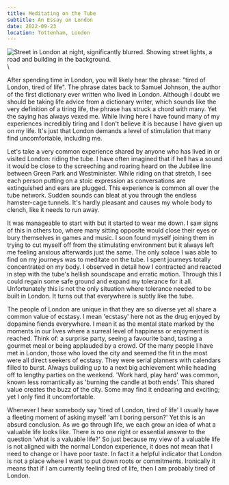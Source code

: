```yaml
---
title: Meditating on the Tube
subtitle: An Essay on London
date: 2022-09-23
location: Tottenham, London
---
```


<!-- Thesis: I find London tricky to live in because it demands a level of
stimulation that I find uncomfortable -->

![Street in London at night, significantly blurred. Showing street lights, a
road and building in the background.](/images/meditating-on-the-tube.png)\

After spending time in London, you will likely hear the phrase: "tired of
London, tired of life". The phrase dates back to Samuel Johnson, the author of
the first dictionary ever written who lived in London. Although I doubt we
should be taking life advice from a dictionary writer, which sounds like the
very definition of a tiring life, the phrase has struck a chord with many. Yet
the saying has always vexed me. While living here I have found many of my
experiences incredibly tiring and I don't believe it is because I have given up
on my life. It's just that London demands a level of stimulation that many find
uncomfortable, including me.

Let's take a very common experience shared by anyone who has lived in or
visited London: riding the tube. I have often imagined that if hell has a sound
it would be close to the screeching and roaring heard on the Jubilee line
between Green Park and Westminister. While riding on that stretch, I see each
person putting on a stoic expression as conversations are extinguished and ears
are plugged. This experience is common all over the tube network. Sudden sounds
can bleat at you through the endless hamster-cage tunnels. It's hardly pleasant
and causes my whole body to clench, like it needs to run away.

It was manageable to start with but it started to wear me down. I saw signs of
this in others too, where many sitting opposite would close their eyes or bury
themselves in games and music. I soon found myself joining them in trying to
cut myself off from the stimulating environment but it always left me feeling
anxious afterwards just the same. The only solace I was able to find on my
journeys was to meditate on the tube. I spent journeys totally concentrated on
my body. I observed in detail how I contracted and reacted in step with the
tube's hellish soundscape and erratic motion. Through this I could regain some
safe ground and expand my tolerance for it all. Unfortunately this is not the
only situation where tolerance needed to be built in London. It turns out that
everywhere is subtly like the tube. 

The people of London are unique in that they are so diverse yet all share a
common value of ecstasy. I mean 'ecstasy' here not as the drug enjoyed by
dopamine fiends everywhere. I mean it as the mental state marked by the moments
in our lives where a surreal level of happiness or enjoyment is reached. Think
of: a surprise party, seeing a favourite band, tasting a gourmet meal or being
applauded by a crowd. Of the many people I have met in London, those who loved
the city and seemed the fit in the most were all direct seekers of ecstasy.
They were serial planners with calendars filled to burst. Always building up to
a next big achievement while heading off to lengthy parties on the weekend.
'Work hard, play hard' was common, known less romantically as 'burning the
candle at both ends'. This shared value creates the buzz of the city. Some may
find it endearing and exciting; yet I only find it uncomfortable.

Whenever I hear somebody say 'tired of London, tired of life' I usually have a
fleeting moment of asking myself 'am I boring person?' Yet this is an absurd
conclusion. As we go through life, we each grow an idea of what a valuable life
looks like. There is no one right or essential answer to the question 'what is
a valuable life?' So just because my view of a valuable life is not aligned
with the normal London experience, it does not mean that I need to change or I
have poor taste. In fact it a helpful indicator that London is not a place
where I want to put down roots or commitments. Ironically it means that if I am
currently feeling tired of life, then I am probably tired of London.

